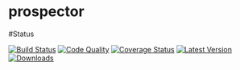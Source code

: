 prospector
==========

#Status

[![Build Status](https://travis-ci.org/landscapeio/prospector.png?branch=master)](https://travis-ci.org/landscapeio/prospector) 
[![Code Quality](https://landscape.io/github/landscapeio/prospector/master/landscape.png)](https://landscape.io/github/landscapeio/prospector)
[![Coverage Status](https://coveralls.io/repos/landscapeio/prospector/badge.png)](https://coveralls.io/r/landscapeio/prospector)
[![Latest Version](https://pypip.in/v/prospector/badge.png)](https://crate.io/package/prospector)
[![Downloads](https://pypip.in/d/prospector/badge.png)](https://crate.io/package/prospector)
